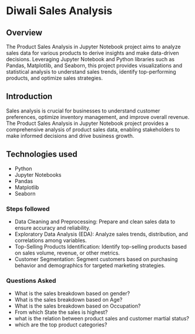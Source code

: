 # Diwali Sales Analysis

## Overview

The Product Sales Analysis in Jupyter Notebook project aims to analyze sales data for various products to derive insights and make data-driven decisions. Leveraging Jupyter Notebook and Python libraries such as Pandas, Matplotlib, and Seaborn, this project provides visualizations and statistical analysis to understand sales trends, identify top-performing products, and optimize sales strategies.

## Introduction
Sales analysis is crucial for businesses to understand customer preferences, optimize inventory management, and improve overall revenue. The Product Sales Analysis in Jupyter Notebook project provides a comprehensive analysis of product sales data, enabling stakeholders to make informed decisions and drive business growth.

## Technologies used
- Python
- Jupyter Notebooks
- Pandas
- Matplotlib
- Seaborn



### Steps followed 

- Data Cleaning and Preprocessing: Prepare and clean sales data to ensure accuracy and reliability.
- Exploratory Data Analysis (EDA): Analyze sales trends, distribution, and correlations among variables.
- Top-Selling Products Identification: Identify top-selling products based on sales volume, revenue, or other metrics.
- Customer Segmentation: Segment customers based on purchasing behavior and demographics for targeted marketing strategies.

### Questions Asked
- What is the sales breakdown based on gender?
- What is the sales breakdown based on Age?
- What is the sales breakdown based on Occupation?
- From which State the sales is highest?
- what is the relation between product sales and customer martial status?
- which are the top product categories?
